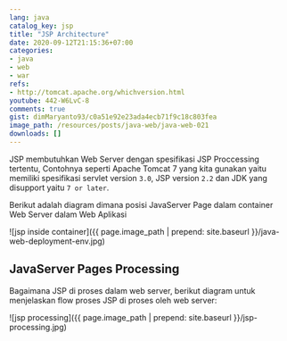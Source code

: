 ```yaml
---
lang: java
catalog_key: jsp
title: "JSP Architecture"
date: 2020-09-12T21:15:36+07:00
categories:
- java
- web
- war
refs: 
- http://tomcat.apache.org/whichversion.html
youtube: 442-W6LvC-8
comments: true
gist: dimMaryanto93/c0a51e92e23ada4ecb71f9c18c803fea
image_path: /resources/posts/java-web/java-web-021
downloads: []
---
```


JSP membutuhkan Web Server dengan spesifikasi JSP Proccessing tertentu, Contohnya seperti Apache Tomcat 7 yang kita gunakan yaitu memiliki spesifikasi servlet version `3.0`, JSP version `2.2` dan JDK yang disupport yaitu `7 or later`.

<!--more-->

Berikut adalah diagram dimana posisi JavaServer Page dalam container Web Server dalam Web Aplikasi

![jsp inside container]({{ page.image_path | prepend: site.baseurl }}/java-web-deployment-env.jpg)

## JavaServer Pages Processing

Bagaimana JSP di proses dalam web server, berikut diagram untuk menjelaskan flow proses JSP di proses oleh web server:

![jsp processing]({{ page.image_path | prepend: site.baseurl }}/jsp-processing.jpg)